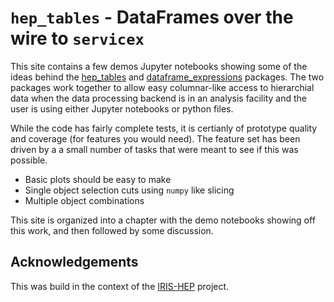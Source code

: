 # `hep_tables` - DataFrames over the wire to `servicex`

This site contains a few demos Jupyter notebooks showing some of the ideas behind the [hep_tables](https://github.com/gordonwatts/hep_tables) and [dataframe_expressions](https://github.com/gordonwatts/dataframe_expressions) packages. The two packages work together to allow easy columnar-like access to hierarchial data when the data processing backend is in an analysis facility and the user is using either Jupyter notebooks or python files.

While the code has fairly complete tests, it is certianly of prototype quality and coverage (for features you would need). The feature set has been driven by a a small number of tasks that were meant to see if this was possible.

- Basic plots should be easy to make
- Single object selection cuts using `numpy` like slicing
- Multiple object combinations

This site is organized into a chapter with the demo notebooks showing off this work, and then followed by some discussion.

## Acknowledgements

This was build in the context of the [IRIS-HEP](https://iris-hep.org) project.